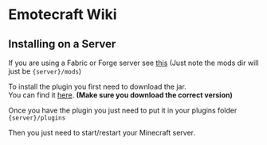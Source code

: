 # Emotecraft Wiki

## Installing on a Server

If you are using a Fabric or Forge server see [this](./install-client) (Just note the mods dir will just be `{server}/mods`)

To install the plugin you first need to download the jar.\
You can find it [here](./downloads). **(Make sure you download the correct version)**

Once you have the plugin you just need to put it in your plugins folder `{server}/plugins`

Then you just need to start/restart your Minecraft server.
